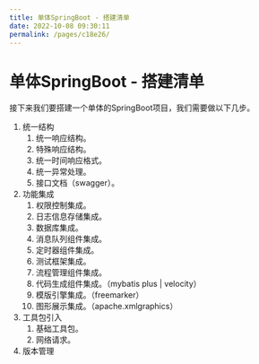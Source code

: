 ```yaml
---
title: 单体SpringBoot - 搭建清单
date: 2022-10-08 09:30:11
permalink: /pages/c18e26/
---
```

# 单体SpringBoot - 搭建清单

接下来我们要搭建一个单体的SpringBoot项目，我们需要做以下几步。

1. 统一结构
   1. 统一响应结构。
   2. 特殊响应结构。
   3. 统一时间响应格式。
   4. 统一异常处理。
   5. 接口文档（swagger）。
2. 功能集成
   1. 权限控制集成。
   2. 日志信息存储集成。
   3. 数据库集成。
   4. 消息队列组件集成。
   5. 定时器组件集成。
   6. 测试框架集成。
   7. 流程管理组件集成。
   8. 代码生成组件集成。（mybatis plus | velocity）
   9. 模版引擎集成。（freemarker）
   10. 图形展示集成。（apache.xmlgraphics）
3. 工具包引入
   1. 基础工具包。
   2. 网络请求。
4. 版本管理
